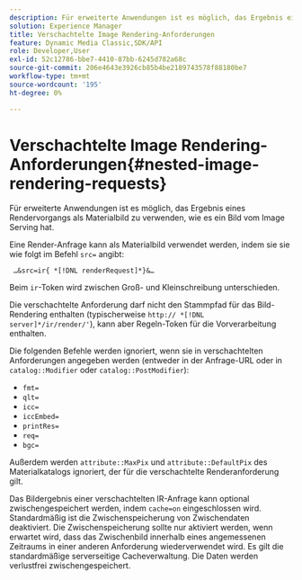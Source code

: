 ```yaml
---
description: Für erweiterte Anwendungen ist es möglich, das Ergebnis eines Rendervorgangs als Materialbild zu verwenden, wie es ein Bild vom Image Serving hat.
solution: Experience Manager
title: Verschachtelte Image Rendering-Anforderungen
feature: Dynamic Media Classic,SDK/API
role: Developer,User
exl-id: 52c12786-bbe7-4410-87bb-6245d782a68c
source-git-commit: 206e4643e3926cb85b4be2189743578f88180be7
workflow-type: tm+mt
source-wordcount: '195'
ht-degree: 0%

---
```


# Verschachtelte Image Rendering-Anforderungen{#nested-image-rendering-requests}

Für erweiterte Anwendungen ist es möglich, das Ergebnis eines Rendervorgangs als Materialbild zu verwenden, wie es ein Bild vom Image Serving hat.

Eine Render-Anfrage kann als Materialbild verwendet werden, indem sie sie wie folgt im Befehl `src=` angibt:

` …&src=ir{ *[!DNL renderRequest]*}&…`

Beim `ir`-Token wird zwischen Groß- und Kleinschreibung unterschieden.

Die verschachtelte Anforderung darf nicht den Stammpfad für das Bild-Rendering enthalten (typischerweise `http:// *[!DNL server]*/ir/render/'`), kann aber Regeln-Token für die Vorverarbeitung enthalten.

Die folgenden Befehle werden ignoriert, wenn sie in verschachtelten Anforderungen angegeben werden (entweder in der Anfrage-URL oder in `catalog::Modifier` oder `catalog::PostModifier`):

* `fmt=`
* `qlt=`
* `icc=`
* `iccEmbed=`
* `printRes=`
* `req=`
* `bgc=`

Außerdem werden `attribute::MaxPix` und `attribute::DefaultPix` des Materialkatalogs ignoriert, der für die verschachtelte Renderanforderung gilt.

Das Bildergebnis einer verschachtelten IR-Anfrage kann optional zwischengespeichert werden, indem `cache=on` eingeschlossen wird. Standardmäßig ist die Zwischenspeicherung von Zwischendaten deaktiviert. Die Zwischenspeicherung sollte nur aktiviert werden, wenn erwartet wird, dass das Zwischenbild innerhalb eines angemessenen Zeitraums in einer anderen Anforderung wiederverwendet wird. Es gilt die standardmäßige serverseitige Cacheverwaltung. Die Daten werden verlustfrei zwischengespeichert.
